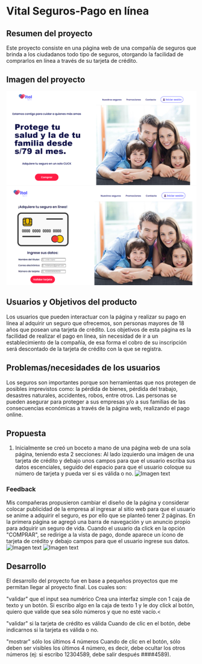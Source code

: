 # Vital Seguros-Pago en línea

## Resumen del proyecto

Este proyecto consiste en una página web de una compañía de seguros que brinda a los ciudadanos todo tipo de seguros, otorgando la facilidad de comprarlos en línea a través de su tarjeta de crédito.

## Imagen del proyecto

![Imagen text](https://github.com/lindalopezc/LIM017-card-validation/blob/main/src/seccion1.png)
![Imagen text](https://github.com/lindalopezc/LIM017-card-validation/blob/main/src/seccion2.png)

## Usuarios y Objetivos del producto

Los usuarios que pueden interactuar con la página y realizar su pago en línea al adquirir un seguro que ofrecemos, son personas mayores de 18 años que posean una tarjeta de crédito. Los objetivos de esta página es la facilidad de realizar el pago en línea, sin necesidad de ir a un establecimiento de la compañía, de esa forma el cobro de su inscripción será descontado de la tarjeta de crédito con la que se registra.

## Problemas/necesidades de los usuarios

Los seguros son importantes porque son herramientas que nos protegen de posibles imprevistos como: la pérdida de bienes, pérdida del trabajo, desastres naturales, accidentes, robos, entre otros. Las personas se pueden asegurar para proteger a sus empresas y/o a sus familias de las consecuencias económicas a través de la página web, realizando el pago online.

## Propuesta

1. Inicialmente se creó un boceto a mano de una página web de una sola página, teniendo esta 2 secciones: Al lado izquierdo una imágen de una tarjeta de crédito y debajo unos campos para que el usuario escriba sus datos escenciales, seguido del espacio para que el usuario coloque su número de tarjeta y pueda ver si es válida o no.
![Imagen text](https://github.com/lindalopezc/LIM017-card-validation/blob/main/src/boceto1.png)

### Feedback
Mis compañeras propusieron cambiar el diseño de la página y considerar colocar publicidad de la empresa al ingresar al sitio web para que el usuario se anime a adquirir el seguro, es por ello que se planteó tener 2 páginas.
En la primera página se agregó una barra de navegación y un anuncio propio para adquirir un seguro de vida. Cuando el usuario da click en la opción "COMPRAR", se redirige a la vista de pago, donde aparece un ícono de tarjeta de crédito y debajo campos para que el usuario ingrese sus datos.
![Imagen text](https://github.com/lindalopezc/LIM017-card-validation/blob/main/src/boceto2.png)
![Imagen text](https://github.com/lindalopezc/LIM017-card-validation/blob/main/src/boceto1.png)
## Desarrollo
El desarrollo del proyecto fue en base a pequeños proyectos que me permitan llegar al proyecto final. Los cuales son:

"validar" que el input sea numérico
Crea una interfaz simple con 1 caja de texto y un botón. Si escribo algo en la caja de texto 1 y le doy click al botón, quiero que valide que sea sólo números y que no esté vacío.<

"validar" si la tarjeta de crédito es válida
Cuando de clic en el botón, debe indicarnos si la tarjeta es válida o no.

"mostrar" sólo los últimos 4 números
Cuando de clic en el botón, sólo deben ser visibles los últimos 4 número, es decir, debe ocultar los otros números (ej: si escribo 12304589, debe salir después ####4589).